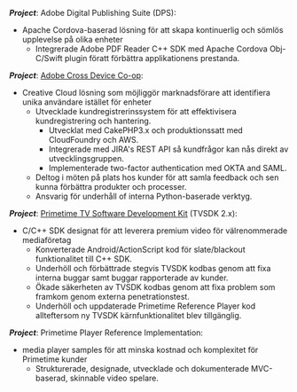 **_Project_**: Adobe Digital Publishing Suite (DPS): 
* Apache Cordova-baserad lösning för att skapa kontinuerlig och sömlös upplevelse på olika enheter
  * Integrerade Adobe PDF Reader C++ SDK med Apache Cordova Obj-C/Swift plugin föratt förbättra applikationens prestanda.

**_Project_**: [Adobe Cross Device Co-op](https://news.adobe.com/news/news-details/2016/Adobe-Announces-Cross-Device-Co-op-to-Enable-People-Based-Marketing/default.aspx): 
* Creative Cloud lösning som möjliggör marknadsförare att identifiera unika användare istället för enheter
  * Utvecklade kundregistrerinssystem för att effektivisera kundregistrering och hantering.
    * Utvecklat med CakePHP3.x och produktionssatt med CloudFoundry och AWS.
    * Integrerade med JIRA's REST API så kundfrågor kan nås direkt av utvecklingsgruppen.
    * Implementerade two-factor authentication med OKTA and SAML.
  * Deltog i möten på plats hos kunder för att samla feedback och sen kunna förbättra produkter och processer.
  * Ansvarig för underhåll of interna Python-baserade verktyg.

**_Project_**: [Primetime TV Software Development Kit](https://business.adobe.com/products/primetime/tvsdk.html) (TVSDK 2.x): 
* C/C++ SDK designat för att leverera premium video för välrenommerade mediaföretag
  * Konverterade Android/ActionScript kod för slate/blackout funktionalitet till C++ SDK.
  * Underhöll och förbättrade stegvis TVSDK kodbas genom att fixa interna buggar samt buggar rapporterade av kunder.
  * Ökade säkerheten av TVSDK kodbas genom att fixa problem som framkom genom externa penetrationstest.
  * Underhöll och uppdaterade Primetime Reference Player kod allteftersom ny TVSDK kärnfunktionalitet blev tillgänglig.

**_Project_**: Primetime Player Reference Implementation: 
* media player samples för att minska kostnad och komplexitet för Primetime kunder
  * Strukturerade, designade, utvecklade och dokumenterade MVC-baserad, skinnable video spelare.